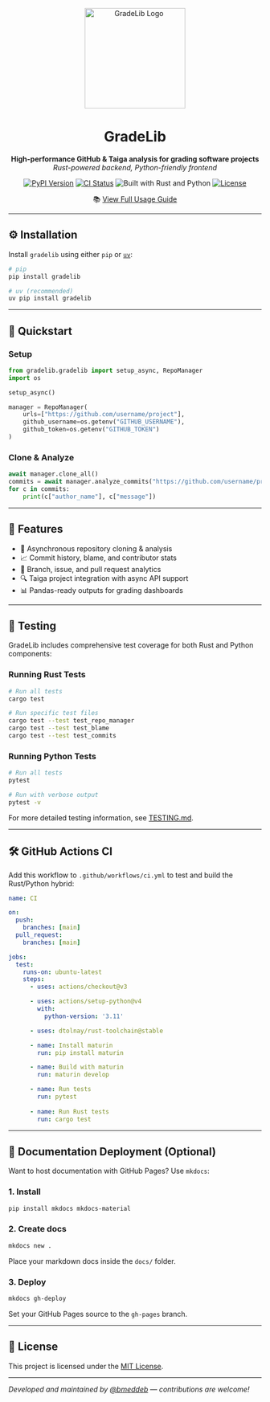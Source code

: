 
<p align="center">
  <img src="assets/gradelib_e.png" alt="GradeLib Logo" width="200"/>
</p>

<h1 align="center">GradeLib</h1>

<p align="center">
  <strong>High-performance GitHub & Taiga analysis for grading software projects</strong><br>
  <em>Rust-powered backend, Python-friendly frontend</em>
</p>

<p align="center">
  <a href="https://pypi.org/project/gradelib/"><img src="https://img.shields.io/pypi/v/gradelib.svg" alt="PyPI Version"></a>
  <a href="https://github.com/bmeddeb/gradelib/actions"><img src="https://github.com/bmeddeb/gradelib/actions/workflows/ci.yml/badge.svg" alt="CI Status"></a>
  <img src="https://img.shields.io/badge/Built%20with-Rust%20%26%20Python-orange.svg" alt="Built with Rust and Python">
  <a href="https://github.com/bmeddeb/gradelib/blob/main/LICENSE"><img src="https://img.shields.io/github/license/bmeddeb/gradelib" alt="License"></a>
</p>

<p align="center">
  📚 <a href="https://bmeddeb.github.io/gradelib/">View Full Usage Guide</a>
</p>

---

## ⚙️ Installation

Install `gradelib` using either `pip` or [`uv`](https://github.com/astral-sh/uv):

```bash
# pip
pip install gradelib

# uv (recommended)
uv pip install gradelib

```

---

## 🚀 Quickstart

### Setup

```python
from gradelib.gradelib import setup_async, RepoManager
import os

setup_async()

manager = RepoManager(
    urls=["https://github.com/username/project"],
    github_username=os.getenv("GITHUB_USERNAME"),
    github_token=os.getenv("GITHUB_TOKEN")
)
```

### Clone & Analyze

```python
await manager.clone_all()
commits = await manager.analyze_commits("https://github.com/username/project")
for c in commits:
    print(c["author_name"], c["message"])
```

---

## 🧠 Features

- 🚀 Asynchronous repository cloning & analysis
- 📈 Commit history, blame, and contributor stats
- 🌿 Branch, issue, and pull request analytics
- 🔍 Taiga project integration with async API support
- 📊 Pandas-ready outputs for grading dashboards

---

## 🧪 Testing

GradeLib includes comprehensive test coverage for both Rust and Python components:

### Running Rust Tests

```bash
# Run all tests
cargo test

# Run specific test files
cargo test --test test_repo_manager
cargo test --test test_blame
cargo test --test test_commits
```

### Running Python Tests

```bash
# Run all tests
pytest

# Run with verbose output
pytest -v
```

For more detailed testing information, see [TESTING.md](TESTING.md).

---

## 🛠 GitHub Actions CI

Add this workflow to `.github/workflows/ci.yml` to test and build the Rust/Python hybrid:

```yaml
name: CI

on:
  push:
    branches: [main]
  pull_request:
    branches: [main]

jobs:
  test:
    runs-on: ubuntu-latest
    steps:
      - uses: actions/checkout@v3

      - uses: actions/setup-python@v4
        with:
          python-version: '3.11'

      - uses: dtolnay/rust-toolchain@stable

      - name: Install maturin
        run: pip install maturin

      - name: Build with maturin
        run: maturin develop

      - name: Run tests
        run: pytest
        
      - name: Run Rust tests
        run: cargo test
```

---

## 📘 Documentation Deployment (Optional)

Want to host documentation with GitHub Pages? Use `mkdocs`:

### 1. Install

```bash
pip install mkdocs mkdocs-material
```

### 2. Create docs

```bash
mkdocs new .
```

Place your markdown docs inside the `docs/` folder.

### 3. Deploy

```bash
mkdocs gh-deploy
```

Set your GitHub Pages source to the `gh-pages` branch.

---

## 📄 License

This project is licensed under the [MIT License](https://github.com/bmeddeb/gradelib/blob/main/LICENSE).

---

_Developed and maintained by [@bmeddeb](https://github.com/bmeddeb) — contributions are welcome!_
